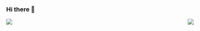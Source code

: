 ### Hi there 👋

<!--
**mapzine123/mapzine123** is a ✨ _special_ ✨ repository because its `README.md` (this file) appears on your GitHub profile.

Here are some ideas to get you started:

- 🔭 I’m currently working on ...
- 🌱 I’m currently learning ...
- 👯 I’m looking to collaborate on ...
- 🤔 I’m looking for help with ...
- 💬 Ask me about ...
- 📫 How to reach me: ...
- 😄 Pronouns: ...
- ⚡ Fun fact: ...
-->


<img align=left src="https://github-readme-stats.vercel.app/api?username=mapzine123&show_icons=true&theme=gruvbox"/>
  <img align=right src="https://github-readme-stats.vercel.app/api/top-langs/?username=mapzine123&theme=dark&exclude_repo=clone-web-scrapper,clone-zoom&hide=Procfile&layout=compact&langs_count=8"/>
